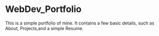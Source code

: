 # WebDev_Portfolio
This is a simple portfolio of mine. It contains a few basic details, such as About, Projects,and a simple Resume.
